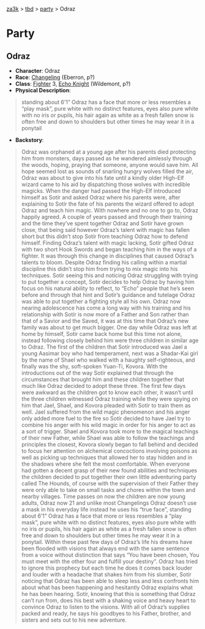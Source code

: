 [za3k](/) > [tbd](/tbd/) > [party](/tbd/party/party) > Odraz

# Party
## Odraz

- **Character**: Odraz
- **Race**: [Changeling](http://dnd5e.wikidot.com/changeling) (Eberron, p?)
- **Class**: [Fighter](http://dnd5e.wikidot.com/fighter) 3, [Echo Knight](http://dnd5e.wikidot.com/fighter:echo-knight) (Wildemont, p?)
- **Physical Description**: 

> standing about 6’1” Odraz has a face that more or less resembles a “play mask”, pure white with no distinct features, eyes also pure white with no iris or pupils, his hair again as white as a fresh fallen snow is often free and down to shoulders but other times he may wear it in a ponytail

- **Backstory**:

> Odraz was orphaned at a young age after his parents died protecting him from monsters, days passed as he wandered aimlessly through the woods, hoping, praying that someone, anyone would save him. All hope seemed lost as sounds of snarling hungry wolves filled the air, Odraz was about to give into his fate until a kindly older High-Elf wizard came to his aid by dispatching those wolves with incredible magicks. When the danger had passed the High-Elf introduced himself as Sotír and asked Odraz where his parents were, after explaining to Sotír the fate of his parents the wizard offered to adopt Odraz and teach him magic. With nowhere and no one to go to, Odraz happily agreed.
> A couple of years passed and through their training and the time they’ve spent together Odraz and Sotír have grown close, that being said however Odraz’s talent with magic has fallen short but this didn’t stop Sotír from teaching Odraz how to defend himself. Finding Odraz’s talent with magic lacking, Sotír gifted Odraz with two short Hook Swords and began teaching him in the ways of a fighter. It was through this change in disciplines that caused Odraz’s talents to bloom. Despite Odraz finding his calling within a martial discipline this didn’t stop him from trying to mix magic into his techniques. Sotír seeing this and noticing Odraz struggling with trying to put together a concept, Sotír decides to help Odraz by having him focus on his natural ability to reflect, to “Echo” people that he’s seen before and through that hint and Sotír’s guidance and tutelage Odraz was able to put together a fighting style all his own.
> Odraz now nearing adolescence has come a long way with his training and his relationship with Sotír is now more of a Father and Son rather than that of a Savior and the Saved, it was at this time that Odraz’s new family was about to get much bigger. One day while Odraz was left at home by himself, Sotír came back home but this time not alone, instead following closely behind him were three children in similar age to Odraz. The first of the children that Sotír introduced was Jael a young Aasimar boy who had temperament, next was a Shadar-Kai girl by the name of Shael who walked with a haughty self-righteous, and finally was the shy, soft-spoken Yuan-Ti, Kovora. With the introductions out of the way Sotír explained that through the circumstances that brought him and these children together that much like Odraz decided to adopt these three. The first few days were awkward as the children got to know each other, it wasn’t until the three children witnessed Odraz training while they were spying on him that Jael, Shael, and Kovora pleaded with Sotír to train them as well. Jael suffered from the wild magic phenomenon and his anger only added more fuel to the fire so Sotír decided to have Jael try to combine his anger with his wild magic in order for his anger to act as a sort of trigger. Shael and Kovora took more to the magical teachings of their new Father, while Shael was able to follow the teachings and principles the closest, Kovora slowly began to fall behind and decided to focus her attention on alchemical concoctions involving poisons as well as picking up techniques that allowed her to stay hidden and in the shadows where she felt the most comfortable. When everyone had gotten a decent grasp of their new found abilities and techniques the children decided to put together their own little adventuring party called The Hounds, of course with the supervision of their Father they were only able to take on small tasks and chores within the town and nearby villages.
> Time passes on now the children are now young adults, Odraz now 21 and unlike most Changelings Odraz doesn’t use a mask in his everyday life instead he uses his “true face”, standing about 6’1” Odraz has a face that more or less resembles a “play mask”, pure white with no distinct features, eyes also pure white with no iris or pupils, his hair again as white as a fresh fallen snow is often free and down to shoulders but other times he may wear it in a ponytail. Within these past few days of Odraz’s life his dreams have been flooded with visions that always end with the same sentence from a voice without distinction that says “You have been chosen, You must meet with the other four and fulfill your destiny”. Odraz has tried to ignore this prophecy but each time he does it comes back louder and louder with a headache that shakes him from his slumber, Sotír noticing that Odraz has been able to sleep less and less confronts him about what has been happening and hesitantly Odraz explains what he has been hearing. Sotír, knowing that this is something that Odraz can’t run from, does his best with a shaking voice and heavy heart to convince Odraz to listen to the visions. With all of Odraz’s supplies packed and ready, he says his goodbyes to his Father, brother, and sisters and sets out to his new adventure.
